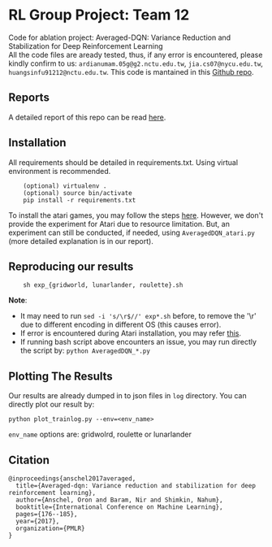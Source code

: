 # RL Group Project: Team 12
Code for ablation project: Averaged-DQN: Variance Reduction and Stabilization for Deep Reinforcement Learning<br>
All the code files are aready tested, thus, if any error is encountered, please kindly confirm to us: `ardianumam.05g@g2.nctu.edu.tw`, `jia.cs07@nycu.edu.tw`, `huangsinfu91212@nctu.edu.tw`. This code is mantained in this [Github repo](https://github.com/072jiajia/RL_FinalProject/tree/cleaned).
## Reports
A detailed report of this repo can be read [here](https://drive.google.com/file/d/1sDnAcZXfYWPPwjxvOyLDQd3KW5r0trEG/view?usp=sharing).
## Installation
All requirements should be detailed in requirements.txt. Using virtual environment is recommended.
```
    (optional) virtualenv .
    (optional) source bin/activate
    pip install -r requirements.txt
```
To install the atari games, you may follow the steps [here](https://github.com/openai/atari-py).
However, we don't provide the experiment for Atari due to resource limitation. But, an experiment can still be conducted, if needed, using
`AveragedDQN_atari.py` (more detailed explanation is in our report).

## Reproducing our results
```
    sh exp_{gridworld, lunarlander, roulette}.sh
```

**Note**: 
* It may need to run `sed -i 's/\r$//' exp*.sh` before, to remove the '\r' due to different encoding in different OS (this causes error).
* If error is encountered during Atari installation, you may refer [this](https://github.com/openai/gym/issues/1218).
* If running bash script above encounters an issue, you may run directly the script by: `python AveragedDQN_*.py`

## Plotting The Results
Our results are already dumped in to json files in `log` directory. You can directly plot our result by:<br>
```
python plot_trainlog.py --env=<env_name>
```
`env_name` options are: gridwolrd, roulette or lunarlander


## Citation
```
@inproceedings{anschel2017averaged,
  title={Averaged-dqn: Variance reduction and stabilization for deep reinforcement learning},
  author={Anschel, Oron and Baram, Nir and Shimkin, Nahum},
  booktitle={International Conference on Machine Learning},
  pages={176--185},
  year={2017},
  organization={PMLR}
}
```